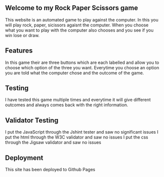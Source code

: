 ## Welcome to my Rock Paper Scissors game

This website is an automated game to play against the computer. In this you will play rock, paper, sicissors agaisnt the computer.
When you choose what you want to play with the computer also chooses and you see if you win lose or draw.

## Features

In this game their are three buttons which are each labelled and allow you to choose which option of the three you want. Everytime you choose an option you are told what the computer chose and the outcome of the game.

## Testing

I have tested this game multiple times and everytime it will give different outcomes and always comes back with the right information.

## Validator Testing

I put the JavaScript through the Jshint tester and saw no significant issues
I put the html through the W3C validator and saw no issues
I put the css through the Jigsaw validator and saw no issues

## Deployment

This site has been deployed to Github Pages


